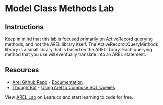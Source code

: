 
# Model Class Methods Lab

## Instructions


Keep in mind that this lab is focused primarily on ActiveRecord querying methods, and not the AREL library itself. The ActiveRecord::QueryMethods library is a small library that is based on the AREL library. Each querying method that you use will eventually translate into an AREL statement.

## Resources
* [Arel Github Repo](https://github.com/rails/) - [Documentation](https://github.com/rails/arel)
* [ThoughtBot](http://thoughtbot.com/) - [Using Arel to Compose SQL Queries](http://robots.thoughtbot.com/using-arel-to-compose-sql-queries)

<p data-visibility='hidden'>View <a href='https://learn.co/lessons/arel-lab' title='AREL Lab'>AREL Lab</a> on Learn.co and start learning to code for free.</p>
